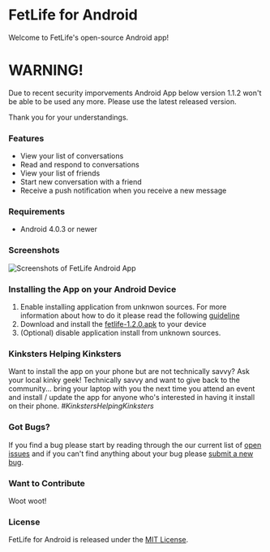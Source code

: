 # FetLife for Android

Welcome to FetLife's open-source Android app!

# WARNING!

Due to recent security imporvements Android App below version 1.1.2 won't be able to be used any more.
Please use the latest released version.

Thank you for your understandings.

### Features

- View your list of conversations
- Read and respond to conversations
- View your list of friends
- Start new conversation with a friend
- Receive a push notification when you receive a new message

### Requirements

- Android 4.0.3 or newer

### Screenshots

![Screenshots of FetLife Android App](https://cloud.githubusercontent.com/assets/22100/14687516/d31bdad2-06f2-11e6-8e86-979d49a67ad3.png)


### Installing the App on your Android Device

1. Enable installing application from unknwon sources.
For more information about how to do it please read the following [guideline](https://developer.android.com/distribute/tools/open-distribution.html#unknown-sources)
2. Download and install the [fetlife-1.2.0.apk](https://github.com/fetlife/fetlife-android/releases/download/v1.2.0/fetlife-1.2.0.apk) to your device
3. (Optional) disable application install from unknown sources.

### Kinksters Helping Kinksters

Want to install the app on your phone but are not technically savvy? Ask your local kinky geek! Technically savvy and want to give back to the community... bring your laptop with you the next time you attend an event and install / update the app for anyone who's interested in having it install on their phone. *#KinkstersHelpingKinksters*


### Got Bugs?

If you find a bug please start by reading through the our current list of [open issues](https://github.com/fetlife/fetlife-android/issues) and if you can't find anything about your bug please [submit a new bug](https://github.com/fetlife/fetlife-android/issues/new).


### Want to Contribute

Woot woot!


### License

FetLife for Android is released under the [MIT License](http://www.opensource.org/licenses/MIT).
